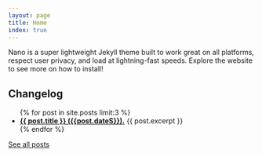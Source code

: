 ```yaml
---
layout: page
title: Home
index: true
---
```


Nano is a super lightweight Jekyll theme built to work great on all platforms, respect user privacy, and load at lightning-fast speeds. Explore the website to see more on how to install!

## Changelog
<ul>
    {% for post in site.posts limit:3 %}
        <li>
          <a class="news-text" href="{{ post.url }}"><b>{{ post.title }} ({{post.dateS}}).</b></a> {{ post.excerpt }}
        </li>
    {% endfor %}
</ul>

[See all posts](/newsroom)